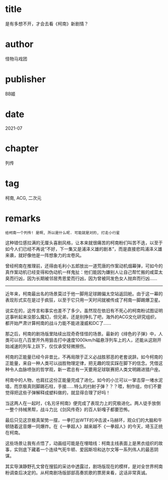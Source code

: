 # title
是有多想不开，才会去看《柯南》新剧情？

# author
怪物马戏团

# publisher
BB姬

# date
2021-07

# chapter
列传

# tag
柯南, ACG, 二次元

# remarks
`给柯南一个列传! 是啊, 所以是什么呢. 可能就是对的, 打走小行星`

这种错位感拉满的无厘头喜剧风格，让本来就很痛苦的柯南粉们叫苦不迭，以至于如今人们已经不再说“不好，下一集又是浦泽义雄的剧本”，而是直接悲鸣浦泽义雄来袭，就好像他是一阵想象力的龙卷风。


曾经柯南在推理前，还得由毛利小五郎放出一道荒唐的作案动机烟幕弹，可如今的真作案动机已经变得和伪动机一样鬼扯：他们能因为嫌别人让自己帮忙搬的咸菜太臭而行凶，因为长期被邻居秀恩爱而行凶，因为曾被同发色女人抛弃而行凶……

---

近年来，柯南最出名的场景莫过于他一脚用足球踢偏太空站返回舱。由于这一幕的表现形式实在是过于疯狂，以至于它只用一天时间就被传成了柯南一脚踢爆卫星。



说实在的，这传言和事实也差不了多少。虽然现在依旧有不死心的柯南粉试图证明这事听起来没那么魔幻，但兄弟，还是别挣扎了吧，海外的ACG文化研究组织，都开始严肃计算柯南的战斗力能不能进漫威和DC了……



那之后，柯南的剧场版里陆续出现奇奇怪怪的场景。最新的《绯色的子弹》中，人类可以在八百里开外用狙击打中速度1000km/h磁悬浮列车上的人，还能从这刚开始减速的列车上跃下，仅仅承受轻微擦伤。


柯南的正能量已经今非昔比，不再局限于正义必战胜邪恶的老套说辞。如今柯南的正能量，来自一种人类可以战胜物理定律，把无趣的现实踩在脚下的信念。凭借这种令人血脉喷张的哲学观，新一君总有一天要用足球联赛把人类文明踢进猎户座。



柯南中的人物，也肩扛这份正能量完成了进化。如今的小兰可以一掌击穿一堵水泥墙，而京极真则脚踢石柱，手接……特么的扫射子弹？？？喂，制作组，你们不要觉得把这些子弹解释成塑料做的，就显得合理了好吗！



当这两人在一起时，《名刃牙柯南》便完成了表现力上的究极进化。两人徒手放倒一整个持械黑帮，战斗力比《剑风传奇》的百人斩嘎子都要恐怖。

最后只见这京极真架势一摆，一拳打出WTF的冲击波+马赫环，观众们的大脑和牛顿随着这音爆一同爆炸。在《一拳超人》越来越不《一拳超人》的今天，埼玉正统在柯南。


这些场景让我有点悟了，动画组可能是在埋暗线：柯南主线表面上是黑衣组织的故事，实则底下藏着一个连续气死牛顿、爱因斯坦和达尔文等一系列伟人的最恶阴谋。



其实导演静野孔文曾在搜狐的采访中透露过，剧场版现在的模样，是对全世界柯南粉调查后决定的。从柯南剧场版部部高奏凯歌的票房来看，这话非常真诚。